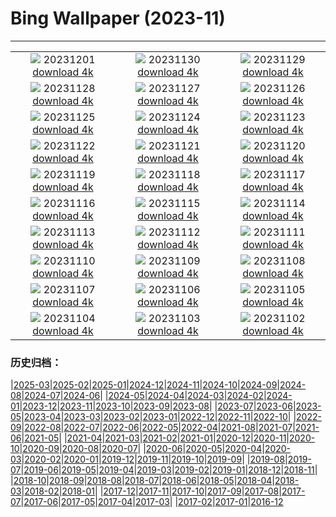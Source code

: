 # Bing Wallpaper (2023-11)
**************
| | | |
| :----: | :----: | :----: |
| ![](https://www.bing.com/th?id=OHR.IcebergAntarctica_JA-JP7499377944_1920x1080.jpg) 20231201 [download 4k](https://www.bing.com/th?id=OHR.IcebergAntarctica_JA-JP7499377944_UHD.jpg) | ![](https://www.bing.com/th?id=OHR.TrotternishStorr_JA-JP7531639858_1920x1080.jpg) 20231130 [download 4k](https://www.bing.com/th?id=OHR.TrotternishStorr_JA-JP7531639858_UHD.jpg) | ![](https://www.bing.com/th?id=OHR.TreeLighting_JA-JP6880977842_1920x1080.jpg) 20231129 [download 4k](https://www.bing.com/th?id=OHR.TreeLighting_JA-JP6880977842_UHD.jpg) |
| ![](https://www.bing.com/th?id=OHR.HumanKindness_JA-JP6290539891_1920x1080.jpg) 20231128 [download 4k](https://www.bing.com/th?id=OHR.HumanKindness_JA-JP6290539891_UHD.jpg) | ![](https://www.bing.com/th?id=OHR.RioNegro_JA-JP6030654959_1920x1080.jpg) 20231127 [download 4k](https://www.bing.com/th?id=OHR.RioNegro_JA-JP6030654959_UHD.jpg) | ![](https://www.bing.com/th?id=OHR.BathingDay2023_JA-JP8643192749_1920x1080.jpg) 20231126 [download 4k](https://www.bing.com/th?id=OHR.BathingDay2023_JA-JP8643192749_UHD.jpg) |
| ![](https://www.bing.com/th?id=OHR.TajoRiver_JA-JP5452234121_1920x1080.jpg) 20231125 [download 4k](https://www.bing.com/th?id=OHR.TajoRiver_JA-JP5452234121_UHD.jpg) | ![](https://www.bing.com/th?id=OHR.HallofMosses_JA-JP4877057961_1920x1080.jpg) 20231124 [download 4k](https://www.bing.com/th?id=OHR.HallofMosses_JA-JP4877057961_UHD.jpg) | ![](https://www.bing.com/th?id=OHR.BradgateFallow_JA-JP4632580137_1920x1080.jpg) 20231123 [download 4k](https://www.bing.com/th?id=OHR.BradgateFallow_JA-JP4632580137_UHD.jpg) |
| ![](https://www.bing.com/th?id=OHR.Xiaoxue2023_JA-JP4270732262_1920x1080.jpg) 20231122 [download 4k](https://www.bing.com/th?id=OHR.Xiaoxue2023_JA-JP4270732262_UHD.jpg) | ![](https://www.bing.com/th?id=OHR.HelloSeal_JA-JP3912417099_1920x1080.jpg) 20231121 [download 4k](https://www.bing.com/th?id=OHR.HelloSeal_JA-JP3912417099_UHD.jpg) | ![](https://www.bing.com/th?id=OHR.ChapmanAdventure_JA-JP3299214561_1920x1080.jpg) 20231120 [download 4k](https://www.bing.com/th?id=OHR.ChapmanAdventure_JA-JP3299214561_UHD.jpg) |
| ![](https://www.bing.com/th?id=OHR.FrozenBog_JA-JP3036034875_1920x1080.jpg) 20231119 [download 4k](https://www.bing.com/th?id=OHR.FrozenBog_JA-JP3036034875_UHD.jpg) | ![](https://www.bing.com/th?id=OHR.MilsePolarBear_JA-JP2676664686_1920x1080.jpg) 20231118 [download 4k](https://www.bing.com/th?id=OHR.MilsePolarBear_JA-JP2676664686_UHD.jpg) | ![](https://www.bing.com/th?id=OHR.SnakeRiverTeton_JA-JP1792583691_1920x1080.jpg) 20231117 [download 4k](https://www.bing.com/th?id=OHR.SnakeRiverTeton_JA-JP1792583691_UHD.jpg) |
| ![](https://www.bing.com/th?id=OHR.AthensAcropolis_JA-JP1206532220_1920x1080.jpg) 20231116 [download 4k](https://www.bing.com/th?id=OHR.AthensAcropolis_JA-JP1206532220_UHD.jpg) | ![](https://www.bing.com/th?id=OHR.ShichiGoSan2023_JA-JP6423389600_1920x1080.jpg) 20231115 [download 4k](https://www.bing.com/th?id=OHR.ShichiGoSan2023_JA-JP6423389600_UHD.jpg) | ![](https://www.bing.com/th?id=OHR.RussellLupines_JA-JP1047682065_1920x1080.jpg) 20231114 [download 4k](https://www.bing.com/th?id=OHR.RussellLupines_JA-JP1047682065_UHD.jpg) |
| ![](https://www.bing.com/th?id=OHR.OliveOrchard_JA-JP4824162139_1920x1080.jpg) 20231113 [download 4k](https://www.bing.com/th?id=OHR.OliveOrchard_JA-JP4824162139_UHD.jpg) | ![](https://www.bing.com/th?id=OHR.DiwaliAyodhya_JA-JP0829173693_1920x1080.jpg) 20231112 [download 4k](https://www.bing.com/th?id=OHR.DiwaliAyodhya_JA-JP0829173693_UHD.jpg) | ![](https://www.bing.com/th?id=OHR.SarekSweden_JA-JP0736730927_1920x1080.jpg) 20231111 [download 4k](https://www.bing.com/th?id=OHR.SarekSweden_JA-JP0736730927_UHD.jpg) |
| ![](https://www.bing.com/th?id=OHR.BadlandsSunrise_JA-JP0594221338_1920x1080.jpg) 20231110 [download 4k](https://www.bing.com/th?id=OHR.BadlandsSunrise_JA-JP0594221338_UHD.jpg) | ![](https://www.bing.com/th?id=OHR.NorwayBirch_JA-JP0530837645_1920x1080.jpg) 20231109 [download 4k](https://www.bing.com/th?id=OHR.NorwayBirch_JA-JP0530837645_UHD.jpg) | ![](https://www.bing.com/th?id=OHR.Lidong2023_JA-JP3829424254_1920x1080.jpg) 20231108 [download 4k](https://www.bing.com/th?id=OHR.Lidong2023_JA-JP3829424254_UHD.jpg) |
| ![](https://www.bing.com/th?id=OHR.KirkilaiTower_JA-JP2022080593_1920x1080.jpg) 20231107 [download 4k](https://www.bing.com/th?id=OHR.KirkilaiTower_JA-JP2022080593_UHD.jpg) | ![](https://www.bing.com/th?id=OHR.LagoPehoe_JA-JP3134234118_1920x1080.jpg) 20231106 [download 4k](https://www.bing.com/th?id=OHR.LagoPehoe_JA-JP3134234118_UHD.jpg) | ![](https://www.bing.com/th?id=OHR.SilencioSpain_JA-JP2937040234_1920x1080.jpg) 20231105 [download 4k](https://www.bing.com/th?id=OHR.SilencioSpain_JA-JP2937040234_UHD.jpg) |
| ![](https://www.bing.com/th?id=OHR.BisonSnow_JA-JP2748366682_1920x1080.jpg) 20231104 [download 4k](https://www.bing.com/th?id=OHR.BisonSnow_JA-JP2748366682_UHD.jpg) | ![](https://www.bing.com/th?id=OHR.ManateeMama_JA-JP0142051639_1920x1080.jpg) 20231103 [download 4k](https://www.bing.com/th?id=OHR.ManateeMama_JA-JP0142051639_UHD.jpg) | ![](https://www.bing.com/th?id=OHR.DeathValleySalt_JA-JP5389792178_1920x1080.jpg) 20231102 [download 4k](https://www.bing.com/th?id=OHR.DeathValleySalt_JA-JP5389792178_UHD.jpg) |

### 历史归档：

|[2025-03](/2025-03/2025-03.md)|[2025-02](/2025-02/2025-02.md)|[2025-01](/2025-01/2025-01.md)|[2024-12](/2024-12/2024-12.md)|[2024-11](/2024-11/2024-11.md)|[2024-10](/2024-10/2024-10.md)|[2024-09](/2024-09/2024-09.md)|[2024-08](/2024-08/2024-08.md)|[2024-07](/2024-07/2024-07.md)|[2024-06](/2024-06/2024-06.md)|
|[2024-05](/2024-05/2024-05.md)|[2024-04](/2024-04/2024-04.md)|[2024-03](/2024-03/2024-03.md)|[2024-02](/2024-02/2024-02.md)|[2024-01](/2024-01/2024-01.md)|[2023-12](/2023-12/2023-12.md)|[2023-11](/2023-11/2023-11.md)|[2023-10](/2023-10/2023-10.md)|[2023-09](/2023-09/2023-09.md)|[2023-08](/2023-08/2023-08.md)|
|[2023-07](/2023-07/2023-07.md)|[2023-06](/2023-06/2023-06.md)|[2023-05](/2023-05/2023-05.md)|[2023-04](/2023-04/2023-04.md)|[2023-03](/2023-03/2023-03.md)|[2023-02](/2023-02/2023-02.md)|[2023-01](/2023-01/2023-01.md)|[2022-12](/2022-12/2022-12.md)|[2022-11](/2022-11/2022-11.md)|[2022-10](/2022-10/2022-10.md)|
|[2022-09](/2022-09/2022-09.md)|[2022-08](/2022-08/2022-08.md)|[2022-07](/2022-07/2022-07.md)|[2022-06](/2022-06/2022-06.md)|[2022-05](/2022-05/2022-05.md)|[2022-04](/2022-04/2022-04.md)|[2021-08](/2021-08/2021-08.md)|[2021-07](/2021-07/2021-07.md)|[2021-06](/2021-06/2021-06.md)|[2021-05](/2021-05/2021-05.md)|
|[2021-04](/2021-04/2021-04.md)|[2021-03](/2021-03/2021-03.md)|[2021-02](/2021-02/2021-02.md)|[2021-01](/2021-01/2021-01.md)|[2020-12](/2020-12/2020-12.md)|[2020-11](/2020-11/2020-11.md)|[2020-10](/2020-10/2020-10.md)|[2020-09](/2020-09/2020-09.md)|[2020-08](/2020-08/2020-08.md)|[2020-07](/2020-07/2020-07.md)|
|[2020-06](/2020-06/2020-06.md)|[2020-05](/2020-05/2020-05.md)|[2020-04](/2020-04/2020-04.md)|[2020-03](/2020-03/2020-03.md)|[2020-02](/2020-02/2020-02.md)|[2020-01](/2020-01/2020-01.md)|[2019-12](/2019-12/2019-12.md)|[2019-11](/2019-11/2019-11.md)|[2019-10](/2019-10/2019-10.md)|[2019-09](/2019-09/2019-09.md)|
|[2019-08](/2019-08/2019-08.md)|[2019-07](/2019-07/2019-07.md)|[2019-06](/2019-06/2019-06.md)|[2019-05](/2019-05/2019-05.md)|[2019-04](/2019-04/2019-04.md)|[2019-03](/2019-03/2019-03.md)|[2019-02](/2019-02/2019-02.md)|[2019-01](/2019-01/2019-01.md)|[2018-12](/2018-12/2018-12.md)|[2018-11](/2018-11/2018-11.md)|
|[2018-10](/2018-10/2018-10.md)|[2018-09](/2018-09/2018-09.md)|[2018-08](/2018-08/2018-08.md)|[2018-07](/2018-07/2018-07.md)|[2018-06](/2018-06/2018-06.md)|[2018-05](/2018-05/2018-05.md)|[2018-04](/2018-04/2018-04.md)|[2018-03](/2018-03/2018-03.md)|[2018-02](/2018-02/2018-02.md)|[2018-01](/2018-01/2018-01.md)|
|[2017-12](/2017-12/2017-12.md)|[2017-11](/2017-11/2017-11.md)|[2017-10](/2017-10/2017-10.md)|[2017-09](/2017-09/2017-09.md)|[2017-08](/2017-08/2017-08.md)|[2017-07](/2017-07/2017-07.md)|[2017-06](/2017-06/2017-06.md)|[2017-05](/2017-05/2017-05.md)|[2017-04](/2017-04/2017-04.md)|[2017-03](/2017-03/2017-03.md)|
|[2017-02](/2017-02/2017-02.md)|[2017-01](/2017-01/2017-01.md)|[2016-12](/2016-12/2016-12.md)